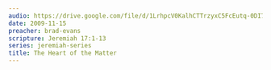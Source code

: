 ```yaml
---
audio: https://drive.google.com/file/d/1LrhpcV0KalhCTTrzyxC5FcEutq-0DI7s/view
date: 2009-11-15
preacher: brad-evans
scripture: Jeremiah 17:1-13
series: jeremiah-series
title: The Heart of the Matter
---
```

